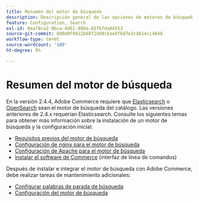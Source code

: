 ```yaml
---
title: Resumen del motor de búsqueda
description: Descripción general de las opciones de motores de búsqueda de Adobe Commerce.
feature: Configuration, Search
exl-id: 0ea78ca2-0bca-4d61-980a-02fb7da04553
source-git-commit: 8d0d8f9822b88f2dd8cbae8f6d7e3cdb14cc4848
workflow-type: tm+mt
source-wordcount: '100'
ht-degree: 0%

---
```


# Resumen del motor de búsqueda

En la versión 2.4.4, Adobe Commerce requiere que [Elasticsearch] o [OpenSearch] sean el motor de búsqueda del catálogo. Las versiones anteriores de 2.4.x requerían Elasticsearch. Consulte los siguientes temas para obtener más información sobre la instalación de un motor de búsqueda y la configuración inicial:

- [Requisitos previos del motor de búsqueda](../../installation/prerequisites/search-engine/overview.md)
- [Configuración de nginx para el motor de búsqueda](../../installation/prerequisites/search-engine/configure-nginx.md)
- [Configuración de Apache para el motor de búsqueda](../../installation/prerequisites/search-engine/configure-apache.md)
- [Instalar el software de Commerce](../../installation/composer.md) (interfaz de línea de comandos)

Después de instalar e integrar el motor de búsqueda con Adobe Commerce, debe realizar tareas de mantenimiento adicionales:

- [Configurar palabras de parada de búsqueda](search-stopwords.md)
- [Configuración del motor de búsqueda](configure-search-engine.md)

<!-- Link Definitions -->

[Elasticsearch]: https://www.elastic.co
[OpenSearch]: https://opensearch.org/docs/latest/opensearch/install/index/
